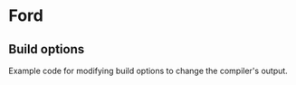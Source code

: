 # Ford

## Build options

Example code for modifying build options to change the compiler's output.

